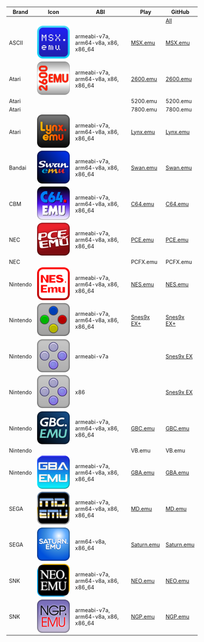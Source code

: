 Brand|Icon|ABI|Play|GitHub
---|---|---|---|---
|||||[All](https://github.com/Rakashazi/emu-ex-plus-alpha/releases/download/Pre-release/EX-Emulators.zip)
ASCII|![MSX.emu](./MSX.emu/res/icons/icon-192.png)|armeabi-v7a, arm64-v8a, x86, x86_64|[MSX.emu](https://play.google.com/store/apps/details?id=com.explusalpha.MsxEmu)|[MSX.emu](https://github.com/Rakashazi/emu-ex-plus-alpha/releases/download/Pre-release/MsxEmu.zip)
Atari|![2600.emu](./2600.emu/res/icons/icon-192.png)|armeabi-v7a, arm64-v8a, x86, x86_64|[2600.emu](https://play.google.com/store/apps/details?id=com.explusalpha.A2600Emu)|[2600.emu](https://github.com/Rakashazi/emu-ex-plus-alpha/releases/download/Pre-release/2600Emu.zip)
Atari|||5200.emu|5200.emu
Atari|||7800.emu|7800.emu
Atari|![Lynx.emu](./Lynx.emu/res/icons/icon-192.png)|armeabi-v7a, arm64-v8a, x86, x86_64|[Lynx.emu](https://play.google.com/store/apps/details?id=com.explusalpha.LynxEmu)|[Lynx.emu](https://github.com/Rakashazi/emu-ex-plus-alpha/releases/download/Pre-release/LynxEmu.zip)
Bandai|![Swan.emu](./Swan.emu/res/icons/icon-192.png)|armeabi-v7a, arm64-v8a, x86, x86_64|[Swan.emu](https://play.google.com/store/apps/details?id=com.explusalpha.SwanEmu)|[Swan.emu](https://github.com/Rakashazi/emu-ex-plus-alpha/releases/download/Pre-release/SwanEmu.zip)
CBM|![C64.emu](./C64.emu/res/icons/icon-144.png)|armeabi-v7a, arm64-v8a, x86, x86_64|[C64.emu](https://play.google.com/store/apps/details?id=com.explusalpha.C64Emu)|[C64.emu](https://github.com/Rakashazi/emu-ex-plus-alpha/releases/download/Pre-release/C64Emu.zip)
NEC|![PCE.emu](./PCE.emu/res/icons/icon-192.png)|armeabi-v7a, arm64-v8a, x86, x86_64|[PCE.emu](https://play.google.com/store/apps/details?id=com.PceEmu)|[PCE.emu](https://github.com/Rakashazi/emu-ex-plus-alpha/releases/download/Pre-release/PceEmu.zip)
NEC|||PCFX.emu|PCFX.emu
Nintendo|![NES.emu](./NES.emu/res/icons/icon-192.png)|armeabi-v7a, arm64-v8a, x86, x86_64|[NES.emu](https://play.google.com/store/apps/details?id=com.explusalpha.NesEmu)|[NES.emu](https://github.com/Rakashazi/emu-ex-plus-alpha/releases/download/Pre-release/NesEmu.zip)
Nintendo|![Snes9x EX+](./Snes9x/res/icons/icon-192.png)|armeabi-v7a, arm64-v8a, x86, x86_64|[Snes9x EX+](https://play.google.com/store/apps/details?id=com.explusalpha.Snes9xPlus)|[Snes9x EX+](https://github.com/Rakashazi/emu-ex-plus-alpha/releases/download/Pre-release/Snes9xEXPlus.zip)
Nintendo|![Snes9x EX](./Snes9x/1.43/res/icons/icon-192.png)|armeabi-v7a||[Snes9x EX](https://github.com/Rakashazi/emu-ex-plus-alpha/releases/download/Pre-release/Snes9xEX-9.zip)
Nintendo|![Snes9x EX](./Snes9x/1.43/res/icons/icon-192.png)|x86||[Snes9x EX](https://github.com/Rakashazi/emu-ex-plus-alpha/releases/download/Pre-release/Snes9xEX-15.zip)
Nintendo|![GBC.emu](./GBC.emu/res/icons/icon-192.png)|armeabi-v7a, arm64-v8a, x86, x86_64|[GBC.emu](https://play.google.com/store/apps/details?id=com.explusalpha.GbcEmu)|[GBC.emu](https://github.com/Rakashazi/emu-ex-plus-alpha/releases/download/Pre-release/GbcEmu.zip)
Nintendo|||VB.emu|VB.emu
Nintendo|![GBA.emu](./GBA.emu/res/icons/icon-192.png)|armeabi-v7a, arm64-v8a, x86, x86_64|[GBA.emu](https://play.google.com/store/apps/details?id=com.explusalpha.GbaEmu)|[GBA.emu](https://github.com/Rakashazi/emu-ex-plus-alpha/releases/download/Pre-release/GbaEmu.zip)
SEGA|![MD.emu](./MD.emu/res/icons/icon-192.png)|armeabi-v7a, arm64-v8a, x86, x86_64|[MD.emu](https://play.google.com/store/apps/details?id=com.explusalpha.MdEmu)|[MD.emu](https://github.com/Rakashazi/emu-ex-plus-alpha/releases/download/Pre-release/MdEmu.zip)
SEGA|![Saturn.emu](./Saturn.emu/res/icons/icon-192.png)|arm64-v8a, x86_64|[Saturn.emu](https://play.google.com/store/apps/details?id=com.explusalpha.SaturnEmu)|[Saturn.emu](https://github.com/Rakashazi/emu-ex-plus-alpha/releases/download/Pre-release/SaturnEmu.zip)
SNK|![NEO.emu](./NEO.emu/res/icons/icon-192.png)|armeabi-v7a, arm64-v8a, x86, x86_64|[NEO.emu](https://play.google.com/store/apps/details?id=com.explusalpha.NeoEmu)|[NEO.emu](https://github.com/Rakashazi/emu-ex-plus-alpha/releases/download/Pre-release/NeoEmu.zip)
SNK|![NGP.emu](./NGP.emu/res/icons/icon-192.png)|armeabi-v7a, arm64-v8a, x86, x86_64|[NGP.emu](https://play.google.com/store/apps/details?id=com.explusalpha.NgpEmu)|[NGP.emu](https://github.com/Rakashazi/emu-ex-plus-alpha/releases/download/Pre-release/NgpEmu.zip)
